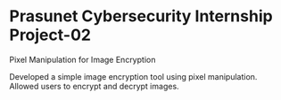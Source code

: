 # Prasunet Cybersecurity Internship Project-02

Pixel Manipulation for Image Encryption

Developed a simple image encryption tool using pixel manipulation. <br />
Allowed users to encrypt and decrypt images.
